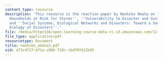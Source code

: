 ```yaml
---
content_type: resource
description: 'This resource is the reaction paper by Naohiko Omata on the topic ''Targeting
  Households at Risk for Storms'', ''Vulnerability to Disaster and Sustainable Development'',
  and ''Social Systems, Ecological Networks and Disasters: Toward a Socio-Political
  Ecology of Disasters''.'
file: /media/https%3A/open-learning-course-data-rc.s3.amazonaws.com/11-941-disaster-vulnerability-and-resilience-spring-2005/a73c4f27bf1ac088718ccbd70fd12b95_naohiko_omata3.pdf
file_type: application/pdf
resourcetype: Document
title: naohiko_omata3.pdf
uid: a73c4f27-bf1a-c088-718c-cbd70fd12b95
---
```

